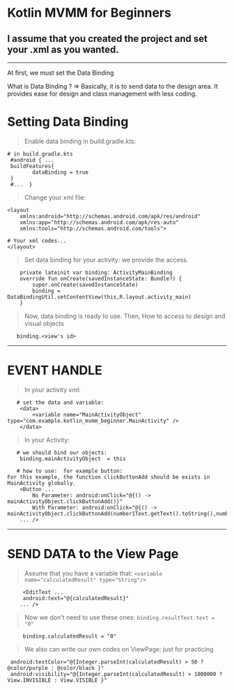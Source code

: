 # Kotlin MVMM for Beginners

I assume that you created the project and set your .xml as you wanted.
---
---

At first, we must set the Data Binding 

What is Data Binding ?   =>   Basically, it is to send data to the design area. It provides ease for design and class management with less coding.

# Setting Data Binding


> Enable data binding in build.gradle.kts:
```
# in build.gradle.kts
 #android { ...
 buildFeatures{
        dataBinding = true
 }
 #...  }
```
> Change your xml file:
```
<layout
    xmlns:android="http://schemas.android.com/apk/res/android"
    xmlns:app="http://schemas.android.com/apk/res-auto"
    xmlns:tools="http://schemas.android.com/tools">

# Your xml codes...
</layout>
```
> Set data binding for your activity: we provide the access.
```
    private lateinit var binding: ActivityMainBinding
    override fun onCreate(savedInstanceState: Bundle?) {
        super.onCreate(savedInstanceState)
        binding = DataBindingUtil.setContentView(this,R.layout.activity_main)
    }
```

> Now, data binding is ready to use.     Then, How to access to design and visual objects 
```
   binding.<view's id>  
```

---

# EVENT HANDLE

> In your activity xml:
```
   # set the data and variable:
    <data>
        <variable name="MainActivityObject" type="com.example.kotlin_mvmm_beginner.MainActivity" />
    </data>
```
> In your Activity:
```
   # we should bind our objects:
    binding.mainActivityObject  = this
```


```
   # how to use:  for example button:
For this example, the function clickButtonAdd should be exists in MainActivity globally.
    <Button ...
        No Parameter: android:onClick="@{() ->  mainActivityObject.clickButtonAdd()}"
        With Parameter: android:onClick="@{() ->  mainActivityObject.clickButtonAdd(number1Text.getText().toString(),number2Text.getText().toString())}"
    ... />
```
---

# SEND DATA to the View Page

> Assume that you have a variable that: `<variable name="calculatedResult" type="String"/>`  
```
     <EditText ...
     android:text="@{calculatedResult}"
    ... />
```

> Now we don't need to use these ones: `binding.resultText.text = "0"`
```
     binding.calculatedResult = "0"
```

> We also can write our own codes on ViewPage:   just for practicing
```
 android:textColor="@{Integer.parseInt(calculatedResult) > 50 ? @color/purple : @color/black }"
 android:visibility="@{Integer.parseInt(calculatedResult) > 1000000 ? View.INVISIBLE : View.VISIBLE }"
```






